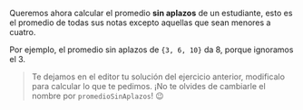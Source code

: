 Queremos ahora calcular el promedio **sin aplazos** de un estudiante, esto es el promedio de todas sus notas excepto aquellas que sean menores a cuatro. 

Por ejemplo, el promedio sin aplazos de `{3, 6, 10}` da 8, porque ignoramos el 3.

> Te dejamos en el editor tu solución del ejercicio anterior, modificalo para calcular lo que te pedimos. ¡No te olvides de cambiarle el nombre por `promedioSinAplazos`! :wink: